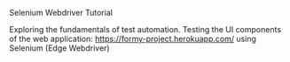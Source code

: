 Selenium Webdriver Tutorial

Exploring the fundamentals of test automation.
Testing the UI components of the web application: https://formy-project.herokuapp.com/ using Selenium (Edge Webdriver) 
